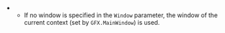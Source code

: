 - - If no window is specified in the `Window` parameter, the window of the current context (set by `GFX.MainWindow`) is used.